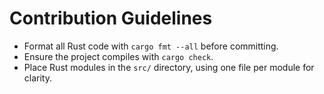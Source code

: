 # Contribution Guidelines

- Format all Rust code with `cargo fmt --all` before committing.
- Ensure the project compiles with `cargo check`.
- Place Rust modules in the `src/` directory, using one file per module for clarity.
